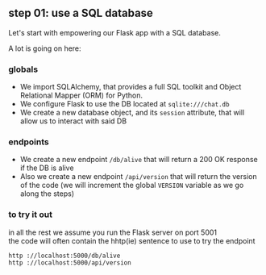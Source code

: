 ## step 01: use a SQL database

Let's start with empowering our Flask app with a SQL database.

A lot is going on here:

### globals

- We import SQLAlchemy, that provides a full SQL toolkit and Object Relational Mapper (ORM) for Python.
- We configure Flask to use the DB located at `sqlite:///chat.db`
- We create a new database object, and its `session` attribute, that will allow us to interact with said DB

### endpoints

- We create a new endpoint `/db/alive` that will return a 200 OK response if the DB is alive
- Also we create a new endpoint `/api/version` that will return the version of
  the code (we will increment the global `VERSION` variable as we go along the
  steps)

### to try it out

in all the rest we assume you run the Flask server on port 5001  
the code will often contain the hhtp(ie) sentence to use to try the endpoint

```
http ://localhost:5000/db/alive
http ://localhost:5000/api/version
```

